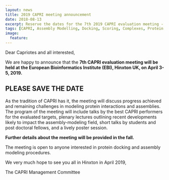 ```yaml
---
layout: news
title: 2019 CAPRI meeting announcement
date: 2018-08-13
excerpt: Reserve the dates for the 7th 2019 CAPRI evaluation meeting - April 3-5, 2019
tags: [CAPRI, Assembly Modelling, Docking, Scoring, Complexes, Protein Structure]
image:
  feature:
---
```


Dear Capriotes and all interested,


We are happy to announce that the **7th CAPRI evaluation meeting will be held at the European Bioinformatics Institute (EBI), Hinxton UK, on April 3-5, 2019.**
 
## PLEASE SAVE THE DATE
 

As the tradition of CAPRI has it, the meeting will discuss progress achieved and remaining challenges in modeling protein interactions and assemblies. 
The program of the meeting will include talks by the best CAPRI performers for the evaluated targets, plenary lectures outlining recent developments likely to impact the assembly-modeling field, short talks by students and post doctoral fellows, and a lively poster session. 


**Further details about the meeting will be provided in the fall.**
 

The meeting is open to anyone interested in protein docking and assembly modeling procedures. 


We very much hope to see you all in Hinxton in April 2019,
 


The CAPRI Management Committee

